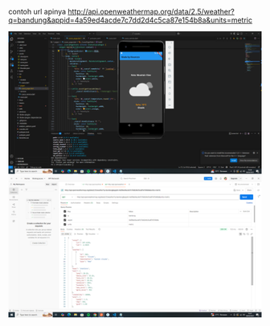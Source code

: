 contoh url apinya http://api.openweathermap.org/data/2.5/weather?q=bandung&appid=4a59ed4acde7c7dd2d4c5ca87e154b8a&units=metric

![alt text](https://github.com/arsalfrlh/App-CuacaKu-flutter/blob/main/unknown_2025.04.08-19.54.PNG?raw=true)
![alt text](https://github.com/arsalfrlh/App-CuacaKu-flutter/blob/main/unknown_2025.04.08-18.47_1.PNG?raw=true)

